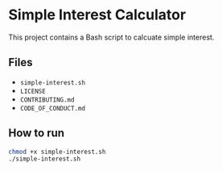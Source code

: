 # Simple Interest Calculator

This project contains a Bash script to calcuate simple interest.

## Files
- `simple-interest.sh`
- `LICENSE`
- `CONTRIBUTING.md`
- `CODE_OF_CONDUCT.md`

## How to run
```bash
chmod +x simple-interest.sh
./simple-interest.sh

